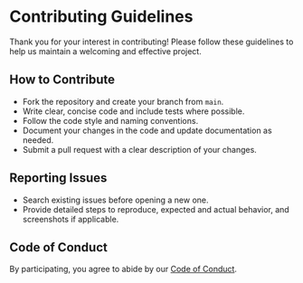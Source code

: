 # Contributing Guidelines

Thank you for your interest in contributing! Please follow these guidelines to help us maintain a welcoming and effective project.

## How to Contribute
- Fork the repository and create your branch from `main`.
- Write clear, concise code and include tests where possible.
- Follow the code style and naming conventions.
- Document your changes in the code and update documentation as needed.
- Submit a pull request with a clear description of your changes.

## Reporting Issues
- Search existing issues before opening a new one.
- Provide detailed steps to reproduce, expected and actual behavior, and screenshots if applicable.

## Code of Conduct
By participating, you agree to abide by our [Code of Conduct](CODE_OF_CONDUCT.md).
